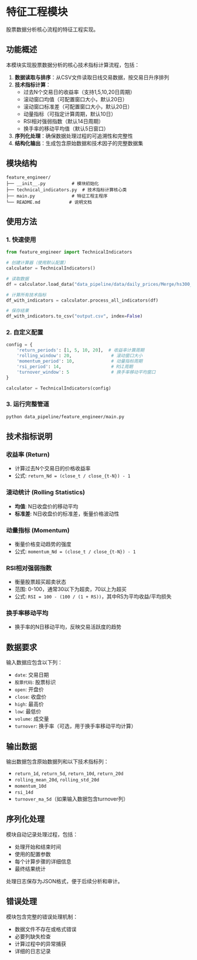 # 特征工程模块

股票数据分析核心流程的特征工程实现。

## 功能概述

本模块实现股票数据分析的核心技术指标计算流程，包括：

1. **数据读取与排序**：从CSV文件读取日线交易数据，按交易日升序排列
2. **技术指标计算**：
   - 过去N个交易日的收益率（支持1,5,10,20日周期）
   - 滚动窗口均值（可配置窗口大小，默认20日）
   - 滚动窗口标准差（可配置窗口大小，默认20日）
   - 动量指标（可指定计算周期，默认10日）
   - RSI相对强弱指数（默认14日周期）
   - 换手率的移动平均值（默认5日窗口）
3. **序列化处理**：确保数据处理过程的可追溯性和完整性
4. **结构化输出**：生成包含原始数据和技术因子的完整数据集

## 模块结构

```
feature_engineer/
├── __init__.py          # 模块初始化
├── technical_indicators.py  # 技术指标计算核心类
├── main.py              # 特征工程主程序
└── README.md           # 说明文档
```

## 使用方法

### 1. 快速使用

```python
from feature_engineer import TechnicalIndicators

# 创建计算器（使用默认配置）
calculator = TechnicalIndicators()

# 读取数据
df = calculator.load_data("data_pipeline/data/daily_prices/Merge/hs300_daily_prices_merged.csv")

# 计算所有技术指标
df_with_indicators = calculator.process_all_indicators(df)

# 保存结果
df_with_indicators.to_csv("output.csv", index=False)
```

### 2. 自定义配置

```python
config = {
    'return_periods': [1, 5, 10, 20],  # 收益率计算周期
    'rolling_window': 20,               # 滚动窗口大小
    'momentum_period': 10,              # 动量指标周期
    'rsi_period': 14,                   # RSI周期
    'turnover_window': 5                # 换手率移动平均窗口
}

calculator = TechnicalIndicators(config)
```

### 3. 运行完整管道

```bash
python data_pipeline/feature_engineer/main.py
```

## 技术指标说明

### 收益率 (Return)
- 计算过去N个交易日的价格收益率
- 公式: `return_Nd = (close_t / close_{t-N}) - 1`

### 滚动统计 (Rolling Statistics)
- **均值**: N日收盘价的移动平均
- **标准差**: N日收盘价的标准差，衡量价格波动性

### 动量指标 (Momentum)
- 衡量价格变动趋势的强度
- 公式: `momentum_Nd = (close_t / close_{t-N}) - 1`

### RSI相对强弱指数
- 衡量股票超买超卖状态
- 范围: 0-100，通常30以下为超卖，70以上为超买
- 公式: `RSI = 100 - (100 / (1 + RS))`，其中RS为平均收益/平均损失

### 换手率移动平均
- 换手率的N日移动平均，反映交易活跃度的趋势

## 数据要求

输入数据应包含以下列：
- `date`: 交易日期
- `股票代码`: 股票标识
- `open`: 开盘价
- `close`: 收盘价  
- `high`: 最高价
- `low`: 最低价
- `volume`: 成交量
- `turnover`: 换手率（可选，用于换手率移动平均计算）

## 输出数据

输出数据包含原始数据列和以下技术指标列：
- `return_1d`, `return_5d`, `return_10d`, `return_20d`
- `rolling_mean_20d`, `rolling_std_20d`
- `momentum_10d`
- `rsi_14d`
- `turnover_ma_5d`（如果输入数据包含turnover列）

## 序列化处理

模块自动记录处理过程，包括：
- 处理开始和结束时间
- 使用的配置参数
- 每个计算步骤的详细信息
- 最终结果统计

处理日志保存为JSON格式，便于后续分析和审计。

## 错误处理

模块包含完整的错误处理机制：
- 数据文件不存在或格式错误
- 必要列缺失检查
- 计算过程中的异常捕获
- 详细的日志记录